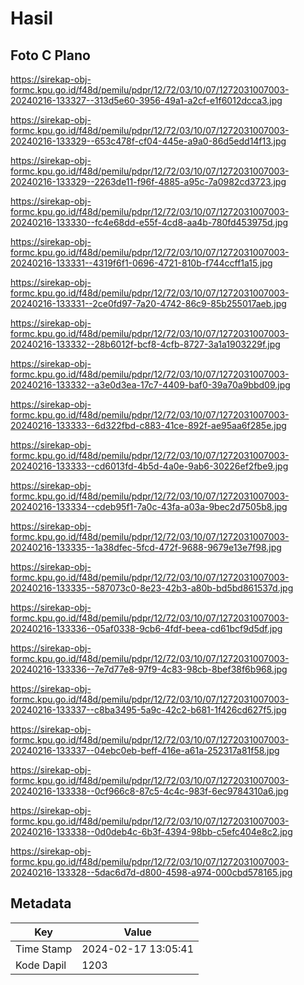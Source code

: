 # Hasil

## Foto C Plano

https://sirekap-obj-formc.kpu.go.id/f48d/pemilu/pdpr/12/72/03/10/07/1272031007003-20240216-133327--313d5e60-3956-49a1-a2cf-e1f6012dcca3.jpg

https://sirekap-obj-formc.kpu.go.id/f48d/pemilu/pdpr/12/72/03/10/07/1272031007003-20240216-133329--653c478f-cf04-445e-a9a0-86d5edd14f13.jpg

https://sirekap-obj-formc.kpu.go.id/f48d/pemilu/pdpr/12/72/03/10/07/1272031007003-20240216-133329--2263de11-f96f-4885-a95c-7a0982cd3723.jpg

https://sirekap-obj-formc.kpu.go.id/f48d/pemilu/pdpr/12/72/03/10/07/1272031007003-20240216-133330--fc4e68dd-e55f-4cd8-aa4b-780fd453975d.jpg

https://sirekap-obj-formc.kpu.go.id/f48d/pemilu/pdpr/12/72/03/10/07/1272031007003-20240216-133331--4319f6f1-0696-4721-810b-f744ccff1a15.jpg

https://sirekap-obj-formc.kpu.go.id/f48d/pemilu/pdpr/12/72/03/10/07/1272031007003-20240216-133331--2ce0fd97-7a20-4742-86c9-85b255017aeb.jpg

https://sirekap-obj-formc.kpu.go.id/f48d/pemilu/pdpr/12/72/03/10/07/1272031007003-20240216-133332--28b6012f-bcf8-4cfb-8727-3a1a1903229f.jpg

https://sirekap-obj-formc.kpu.go.id/f48d/pemilu/pdpr/12/72/03/10/07/1272031007003-20240216-133332--a3e0d3ea-17c7-4409-baf0-39a70a9bbd09.jpg

https://sirekap-obj-formc.kpu.go.id/f48d/pemilu/pdpr/12/72/03/10/07/1272031007003-20240216-133333--6d322fbd-c883-41ce-892f-ae95aa6f285e.jpg

https://sirekap-obj-formc.kpu.go.id/f48d/pemilu/pdpr/12/72/03/10/07/1272031007003-20240216-133333--cd6013fd-4b5d-4a0e-9ab6-30226ef2fbe9.jpg

https://sirekap-obj-formc.kpu.go.id/f48d/pemilu/pdpr/12/72/03/10/07/1272031007003-20240216-133334--cdeb95f1-7a0c-43fa-a03a-9bec2d7505b8.jpg

https://sirekap-obj-formc.kpu.go.id/f48d/pemilu/pdpr/12/72/03/10/07/1272031007003-20240216-133335--1a38dfec-5fcd-472f-9688-9679e13e7f98.jpg

https://sirekap-obj-formc.kpu.go.id/f48d/pemilu/pdpr/12/72/03/10/07/1272031007003-20240216-133335--587073c0-8e23-42b3-a80b-bd5bd861537d.jpg

https://sirekap-obj-formc.kpu.go.id/f48d/pemilu/pdpr/12/72/03/10/07/1272031007003-20240216-133336--05af0338-9cb6-4fdf-beea-cd61bcf9d5df.jpg

https://sirekap-obj-formc.kpu.go.id/f48d/pemilu/pdpr/12/72/03/10/07/1272031007003-20240216-133336--7e7d77e8-97f9-4c83-98cb-8bef38f6b968.jpg

https://sirekap-obj-formc.kpu.go.id/f48d/pemilu/pdpr/12/72/03/10/07/1272031007003-20240216-133337--c8ba3495-5a9c-42c2-b681-1f426cd627f5.jpg

https://sirekap-obj-formc.kpu.go.id/f48d/pemilu/pdpr/12/72/03/10/07/1272031007003-20240216-133337--04ebc0eb-beff-416e-a61a-252317a81f58.jpg

https://sirekap-obj-formc.kpu.go.id/f48d/pemilu/pdpr/12/72/03/10/07/1272031007003-20240216-133338--0cf966c8-87c5-4c4c-983f-6ec9784310a6.jpg

https://sirekap-obj-formc.kpu.go.id/f48d/pemilu/pdpr/12/72/03/10/07/1272031007003-20240216-133338--0d0deb4c-6b3f-4394-98bb-c5efc404e8c2.jpg

https://sirekap-obj-formc.kpu.go.id/f48d/pemilu/pdpr/12/72/03/10/07/1272031007003-20240216-133328--5dac6d7d-d800-4598-a974-000cbd578165.jpg


## Metadata

| Key        | Value               |
| ---------- | ------------------- |
| Time Stamp | 2024-02-17 13:05:41 |
| Kode Dapil | 1203                |



